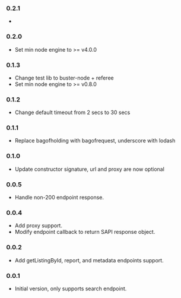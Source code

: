 ### 0.2.1
*

### 0.2.0
* Set min node engine to >= v4.0.0

### 0.1.3
* Change test lib to buster-node + referee
* Set min node engine to >= v0.8.0

### 0.1.2
* Change default timeout from 2 secs to 30 secs

### 0.1.1
* Replace bagofholding with bagofrequest, underscore with lodash

### 0.1.0
* Update constructor signature, url and proxy are now optional

### 0.0.5
* Handle non-200 endpoint response.

### 0.0.4
* Add proxy support.
* Modify endpoint callback to return SAPI response object.

### 0.0.2
* Add getListingById, report, and metadata endpoints support.

### 0.0.1
* Initial version, only supports search endpoint.
